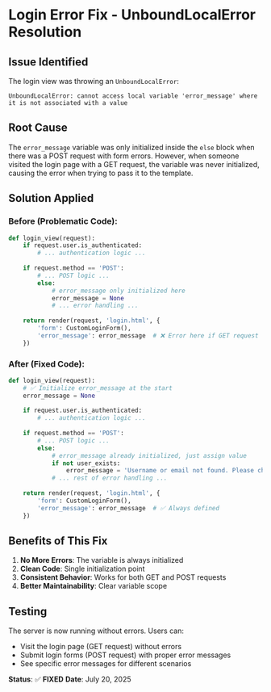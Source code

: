 # Login Error Fix - UnboundLocalError Resolution

## Issue Identified

The login view was throwing an `UnboundLocalError`:
```
UnboundLocalError: cannot access local variable 'error_message' where it is not associated with a value
```

## Root Cause

The `error_message` variable was only initialized inside the `else` block when there was a POST request with form errors. However, when someone visited the login page with a GET request, the variable was never initialized, causing the error when trying to pass it to the template.

## Solution Applied

### **Before (Problematic Code):**
```python
def login_view(request):
    if request.user.is_authenticated:
        # ... authentication logic ...
    
    if request.method == 'POST':
        # ... POST logic ...
        else:
            # error_message only initialized here
            error_message = None
            # ... error handling ...
    
    return render(request, 'login.html', {
        'form': CustomLoginForm(),
        'error_message': error_message  # ❌ Error here if GET request
    })
```

### **After (Fixed Code):**
```python
def login_view(request):
    # ✅ Initialize error_message at the start
    error_message = None
    
    if request.user.is_authenticated:
        # ... authentication logic ...
    
    if request.method == 'POST':
        # ... POST logic ...
        else:
            # error_message already initialized, just assign value
            if not user_exists:
                error_message = 'Username or email not found. Please check your credentials.'
            # ... rest of error handling ...
    
    return render(request, 'login.html', {
        'form': CustomLoginForm(),
        'error_message': error_message  # ✅ Always defined
    })
```

## Benefits of This Fix

1. **No More Errors**: The variable is always initialized
2. **Clean Code**: Single initialization point
3. **Consistent Behavior**: Works for both GET and POST requests
4. **Better Maintainability**: Clear variable scope

## Testing

The server is now running without errors. Users can:
- Visit the login page (GET request) without errors
- Submit login forms (POST request) with proper error messages
- See specific error messages for different scenarios

**Status**: ✅ **FIXED**
**Date**: July 20, 2025 
